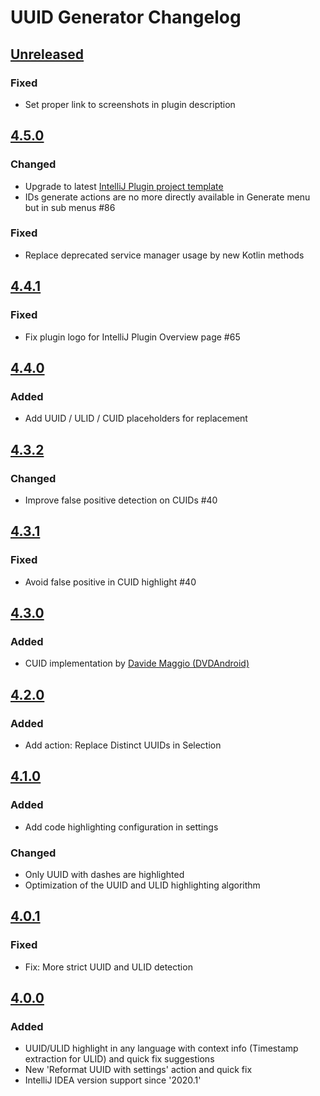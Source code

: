 # UUID Generator Changelog

## [Unreleased]
### Fixed
- Set proper link to screenshots in plugin description

## [4.5.0]
### Changed
- Upgrade to latest [IntelliJ Plugin project template](https://github.com/JetBrains/intellij-platform-plugin-template)
- IDs generate actions are no more directly available in Generate menu but in sub menus #86

### Fixed
- Replace deprecated service manager usage by new Kotlin methods

## [4.4.1]
### Fixed
- Fix plugin logo for IntelliJ Plugin Overview page #65

## [4.4.0]
### Added
- Add UUID / ULID / CUID placeholders for replacement

## [4.3.2]
### Changed
- Improve false positive detection on CUIDs #40

## [4.3.1]
### Fixed
- Avoid false positive in CUID highlight #40

## [4.3.0]
### Added
- CUID implementation
  by [Davide Maggio (DVDAndroid)](https://plugins.jetbrains.com/author/683c57fa-d7ec-4d24-ae4d-82442d3aa75a)

## [4.2.0]
### Added
- Add action: Replace Distinct UUIDs in Selection

## [4.1.0]
### Added
- Add code highlighting configuration in settings

### Changed
- Only UUID with dashes are highlighted
- Optimization of the UUID and ULID highlighting algorithm

## [4.0.1]
### Fixed
- Fix: More strict UUID and ULID detection

## [4.0.0]
### Added
- UUID/ULID highlight in any language with context info (Timestamp extraction for ULID) and quick fix suggestions
- New 'Reformat UUID with settings' action and quick fix
- IntelliJ IDEA version support since '2020.1'

[Unreleased]: https://github.com/leomillon/uuid-generator-plugin/compare/4.5.0...HEAD
[4.5.0]: https://github.com/leomillon/uuid-generator-plugin/compare/4.4.1...4.5.0
[4.4.1]: https://github.com/leomillon/uuid-generator-plugin/compare/4.4.0...4.4.1
[4.4.0]: https://github.com/leomillon/uuid-generator-plugin/compare/4.3.2...4.4.0
[4.3.2]: https://github.com/leomillon/uuid-generator-plugin/compare/4.3.1...4.3.2
[4.3.1]: https://github.com/leomillon/uuid-generator-plugin/compare/4.3.0...4.3.1
[4.3.0]: https://github.com/leomillon/uuid-generator-plugin/compare/4.2.0...4.3.0
[4.2.0]: https://github.com/leomillon/uuid-generator-plugin/compare/4.1.0...4.2.0
[4.1.0]: https://github.com/leomillon/uuid-generator-plugin/compare/4.0.1...4.1.0
[4.0.1]: https://github.com/leomillon/uuid-generator-plugin/compare/4.0.0...4.0.1
[4.0.0]: https://github.com/leomillon/uuid-generator-plugin/compare/3.2.0...4.0.0
